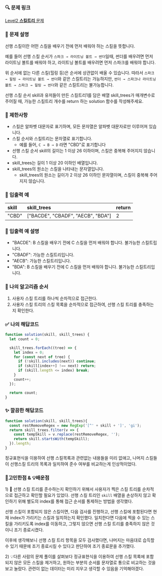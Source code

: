 ### 🔍 문제 링크
[Level2 **스킬트리** 문제](https://school.programmers.co.kr/learn/courses/30/lessons/49993)

### 📘 문제 설명
선행 스킬이란 어떤 스킬을 배우기 전에 먼저 배워야 하는 스킬을 뜻합니다.

예를 들어 선행 스킬 순서가 `스파크 → 라이트닝 볼트 → 썬더`일때, 썬더를 배우려면 먼저 라이트닝 볼트를 배워야 하고, 라이트닝 볼트를 배우려면 먼저 스파크를 배워야 합니다.

위 순서에 없는 다른 스킬(힐링 등)은 순서에 상관없이 배울 수 있습니다. 따라서 `스파크 → 힐링 → 라이트닝 볼트 → 썬더`와 같은 스킬트리는 가능하지만, `썬더 → 스파크나 라이트닝 볼트 → 스파크 → 힐링 → 썬더`와 같은 스킬트리는 불가능합니다.

선행 스킬 순서 skill과 유저들이 만든 스킬트리1를 담은 배열 skill_trees가 매개변수로 주어질 때, 가능한 스킬트리 개수를 return 하는 solution 함수를 작성해주세요.

### 📕 제한사항
- 스킬은 알파벳 대문자로 표기하며, 모든 문자열은 알파벳 대문자로만 이루어져 있습니다.
- 스킬 순서와 스킬트리는 문자열로 표기합니다.
   - 예를 들어, `C → B → D` 라면 "CBD"로 표기합니다
- 선행 스킬 순서 skill의 길이는 1 이상 26 이하이며, 스킬은 중복해 주어지지 않습니다.
- skill_trees는 길이 1 이상 20 이하인 배열입니다.
- skill_trees의 원소는 스킬을 나타내는 문자열입니다.
  - skill_trees의 원소는 길이가 2 이상 26 이하인 문자열이며, 스킬이 중복해 주어지지 않습니다.

### 📙 입출력 예
|skill|skill_trees|return|
|:---|:---|:---|
|"CBD"|["BACDE", "CBADF", "AECB", "BDA"]|2|

### 📒 입출력 예 설명
- "BACDE": B 스킬을 배우기 전에 C 스킬을 먼저 배워야 합니다. 불가능한 스킬트립니다.
- "CBADF": 가능한 스킬트리입니다.
- "AECB": 가능한 스킬트리입니다.
- "BDA": B 스킬을 배우기 전에 C 스킬을 먼저 배워야 합니다. 불가능한 스킬트리입니다.


### 📔 나의 알고리즘 순서
1. 사용자 스킬 트리를 하나씩 순차적으로 접근한다.
2. 사용자 스킬 트리의 스킬 목록을 순차적으로 접근하여, 선행 스킬 트리를 충족하는지 확인한다.

### ✅ 나의 해답코드
```javascript
function solution(skill, skill_trees) {
  let count = 0;

  skill_trees.forEach((tree) => {
    let index = 0;
    for (const next of tree) {
      if (!skill.includes(next)) continue;
      if (skill[index++] !== next) return;
      if (skill.length <= index) break;
    }
    count++;
  });

  return count;
}
```

### ✨ 깔끔한 해답코드
```javascript
function solution(skill, skill_trees){
  const restRemoveRegex = new RegExp('[^' + skill + ']', 'gi');
  return skill_trees.filter(v => {
    const tempSkill = v.replace(restRemoveRegex, '');
    return skill.startsWith(tempSkill);
  }).length;
}
```

정규표현식을 이용하여 선행 스킬목록과 관련없는 내용들을 미리 없애고, 나머지 스킬들이 선행스킬 트리의 목록과 일치하여 준수 여부를 비교하는게 인상적이었다. 

### 🤔고민한점 & 💡배운점
1\) 🤔 선행 스킬 트리를 준수하는지 확인하기 위해서 사용자가 찍은 스킬 트리를 순차적으로 접근하고 확인할 필요가 있었다. 선행 스킬 트리인 `skill` 배열을 손상하지 않고 확인하기 위해 별도의 index를 통해 접근 순서를 통제하는 방법을 생각했다.

선행 스킬이 포함되지 않은 스킬이면, 다음 검사를 진행하고, 선행 스킬에 포함된다면 현재 index가 가리키는 스킬과 일치하는지 확인했다. 일치한다면 다음에 찍을 수 있는 스킬을 가리키도록 index를 이동하고, 그렇지 않으면 선행 스킬 트리를 충족하지 않은 것이니 조기 종료시켰다. 

이후에 생각해보니 선행 스킬 트리 항목을 모두 검사했다면, 나머지는 마음대로 습득할 수 있기 때문에 조기 종료시킬 수 있다고 판단하여 조기 종료문을 추가했다.

2\) 💡다른 사람의 문제 풀이를 살펴보다 정규표현식을 이용하여 선행 스킬 목록에 포함되지 않은 모든 스킬을 제거하고, 원하는 부분의 순서를 문자열로 통으로 비교하는 것을 보고 놀랐다. 관련이 없는 데이터는 미리 지우고 생각할 수 있음을 기억해야겠다.